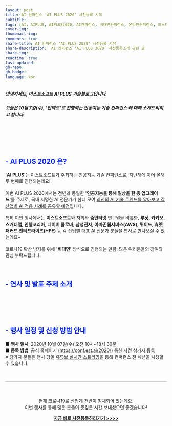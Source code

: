 ```yaml
---
layout: post
title: AI 컨퍼런스 ‘AI PLUS 2020’ 사전등록 시작
subtitle:
tags: [AI, AIPLUS, AIPLUS2020, AI컨퍼런스, 비대면컨퍼런스, 온라인컨퍼런스, 이스트소프트, 인공지능, 인공지능컨퍼런스, 줌인터넷]
cover-img:
thumbnail-img:
comments: true
share-title: AI 컨퍼런스 ‘AI PLUS 2020’ 사전등록 시작
share-description:  AI 컨퍼런스 ‘AI PLUS 2020’ 사전등록소개 관련 글
share-img: 
readtime: true
last-updated:
gh-repo:
gh-badge:
language: kor
---
```


<!-- wp:heading {"level":5} -->
<h5>안녕하세요, 이스트소프트 AI PLUS 기술블로그입니다.</h5>
<!-- /wp:heading -->
<!-- wp:heading {"level":5,"textColor":"accent"} -->
<h5 class="has-accent-color has-text-color">오늘은 <strong>10월 7일(수)</strong>, '언택트'로 진행되는 인공지능 기술 컨퍼런스 <strong><AI PLUS 2020></strong>에 대해 소개드리려고 합니다.</h5>
<!-- /wp:heading -->

<!-- wp:spacer {"height":20} -->
<div style="height:20px" aria-hidden="true" class="wp-block-spacer"></div>
<!-- /wp:spacer -->

<!-- wp:image {"align":"full"} -->
<center>
<figure class="wp-block-image alignfull"><img src="https://blog.kakaocdn.net/dn/pN0KO/btqJxIhVafo/I8C8OfCuTHJuTT5t1xDh40/img.png" alt=""/></figure>
</center>
<!-- /wp:image -->

<!-- wp:spacer {"height":20} -->
<div style="height:20px" aria-hidden="true" class="wp-block-spacer"></div>
<!-- /wp:spacer -->

<!-- wp:heading {"style":{"color":{"text":"#0226f0"}}} -->
<h2 class="has-text-color" style="color:#0226f0"><strong>- AI PLUS 2020 은?</strong></h2>
<!-- /wp:heading -->

<!-- wp:paragraph -->
<p>'<strong>AI PLUS</strong>'는 이스트소프트가 주최하는 인공지능 기술 컨퍼런스로, 지난해에 이어 올해 두 번째로 진행되는데요!<br><br>이번 AI PLUS 2020에서는 전년과 동일한&nbsp;'<strong>인공지능을 통해 일상을 한 층 업그레이드</strong>'를 주제로,&nbsp;국내 저명한 AI 전문가가 한데 모여&nbsp;<span style="text-decoration: underline;">최신의 AI 기술 트렌드를 알아보고 각 산업별 AI 적용 사례를 공유할 예정</span>입니다.<br><br>특히 이번 행사에서는&nbsp;<strong>이스트소프트</strong>와 자회사&nbsp;<strong>줌인터넷</strong>&nbsp;연구원을 비롯한,&nbsp;<strong>루닛, 카카오, 스캐터랩, 인텔코리아, 네이버 클로바, 삼성전자, 아마존웹서비스(AWS), 뤼이드, 휴렛패커드 엔터프라이즈(HPE)</strong>&nbsp;등 각 산업별 대표 AI 전문가 분들을 연사로 만나보실 수 있는데요~<br><br>코로나19 확산 방지를 위해&nbsp;'<strong>비대면'</strong>&nbsp;방식으로 진행되는 만큼, 많은 여러분들의 참여와 관심 부탁드립니다.</p>
<!-- /wp:paragraph -->

<!-- wp:spacer {"height":20} -->
<div style="height:20px" aria-hidden="true" class="wp-block-spacer"></div>
<!-- /wp:spacer -->

<!-- wp:heading {"style":{"color":{"text":"#0226f0"}}} -->
<h2 class="has-text-color" style="color:#0226f0">- <strong>연사&nbsp;및&nbsp;발표&nbsp;주제&nbsp;소개</strong></h2>
<!-- /wp:heading -->

<!-- wp:spacer {"height":20} -->
<div style="height:20px" aria-hidden="true" class="wp-block-spacer"></div>
<!-- /wp:spacer -->

<!-- wp:image {"align":"center","id":1103,"sizeSlug":"large"} -->
<div class="wp-block-image"><figure class="aligncenter size-large"><img src="https://blog.est.ai/wp-content/uploads/2020/09/일정-981x1024.jpg" alt="" class="wp-image-1103"/></figure></div>
<!-- /wp:image -->

<!-- wp:spacer {"height":20} -->
<div style="height:20px" aria-hidden="true" class="wp-block-spacer"></div>
<!-- /wp:spacer -->

<!-- wp:heading {"style":{"color":{"text":"#0226f0"}}} -->
<h2 class="has-text-color" style="color:#0226f0">- <strong>행사&nbsp;일정&nbsp;및&nbsp;신청&nbsp;방법&nbsp;안내</strong></h2>
<!-- /wp:heading -->

<!-- wp:paragraph -->
<p>■ <strong>행사 일시</strong>: 2020년 10월 07일(수)&nbsp;오전 10시~18시 30분<br>■ <strong>등록 방법</strong>: 공식 홈페이지 (<a href="https://conf.est.ai/2020/">https://conf.est.ai/2020/</a>) 통한 사전 참가자 등록<br>※ 참가자 분들은 행사 당일&nbsp;<span style="text-decoration: underline;">유튜브 실시간 스트리밍</span>을 통해 컨퍼런스 전 세션을 시청할 수 있습니다.</p>
<!-- /wp:paragraph -->

<!-- wp:spacer {"height":20} -->
<div style="height:20px" aria-hidden="true" class="wp-block-spacer"></div>
<!-- /wp:spacer -->

<!-- wp:separator -->
<hr class="wp-block-separator"/>
<!-- /wp:separator -->

<!-- wp:spacer {"height":20} -->
<div style="height:20px" aria-hidden="true" class="wp-block-spacer"></div>
<!-- /wp:spacer -->

<!-- wp:paragraph {"align":"center"} -->
<p class="has-text-align-center"><center><p class="has-text-align-center">현재 코로나19로 산업계 전반이 침체되어 있는데요.<br>이번 행사를 통해 많은 분들이 뜻깊은 시간 보내셨으면 좋겠습니다!</p></center></p>
<!-- /wp:paragraph -->

<!-- wp:paragraph {"align":"center","style":{"color":{"text":"#0226f0"}}} -->
<p class="has-text-align-center has-text-color" style="color:#0226f0"><center><p class="has-text-align-center has-text-color" style="color:#0226f0"><strong><a rel="noreferrer noopener" href="https://conf.est.ai/2020/" target="_blank">지금 바로 사전등록하러가기 &gt;&gt;&gt;&gt;</a></strong></p></center></p>
<!-- /wp:paragraph -->
